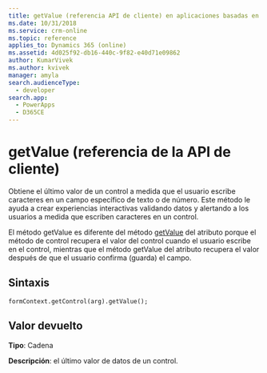 ```yaml
---
title: getValue (referencia API de cliente) en aplicaciones basadas en modelos | Microsoft Docs
ms.date: 10/31/2018
ms.service: crm-online
ms.topic: reference
applies_to: Dynamics 365 (online)
ms.assetid: 4d025f92-db16-440c-9f82-e40d71e09862
author: KumarVivek
ms.author: kvivek
manager: amyla
search.audienceType:
  - developer
search.app:
  - PowerApps
  - D365CE
---
```

# <a name="getvalue-client-api-reference"></a>getValue (referencia de la API de cliente)



Obtiene el último valor de un control a medida que el usuario escribe caracteres en un campo específico de texto o de número. Este método le ayuda a crear experiencias interactivas validando datos y alertando a los usuarios a medida que escriben caracteres en un control.

El método getValue es diferente del método [getValue](../attributes/getvalue.md) del atributo porque el método de control recupera el valor del control cuando el usuario escribe en el control, mientras que el método getValue del atributo recupera el valor después de que el usuario confirma (guarda) el campo. 

## <a name="syntax"></a>Sintaxis

`formContext.getControl(arg).getValue();`

## <a name="return-value"></a>Valor devuelto

**Tipo**: Cadena

**Descripción**: el último valor de datos de un control.

